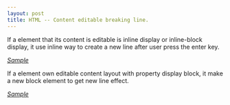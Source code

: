 ```yaml
---
layout: post
title: HTML -- Content editable breaking line.
---
```


If a element that its content is editable is inline display or inline-block display, it use
inline way to create a new line after user press the enter key.

[*Sample*](../pages-samples/contenteditable-inline_block)

If a element own editable content layout with property display block, it make a new block element to get new line effect.

[*Sample*](../pages-samples/contenteditable-block)